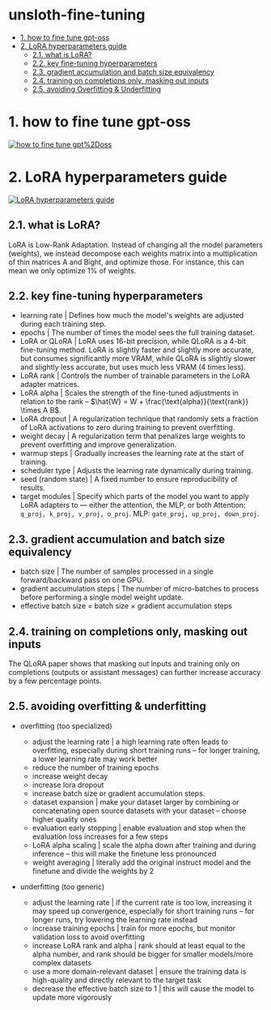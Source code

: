 <!-- omit in toc -->
# unsloth-fine-tuning

- [1. how to fine tune gpt-oss](#1-how-to-fine-tune-gpt-oss)
- [2. LoRA hyperparameters guide](#2-lora-hyperparameters-guide)
  - [2.1. what is LoRA?](#21-what-is-lora)
  - [2.2. key fine-tuning hyperparameters](#22-key-fine-tuning-hyperparameters)
  - [2.3. gradient accumulation and batch size equivalency](#23-gradient-accumulation-and-batch-size-equivalency)
  - [2.4. training on completions only, masking out inputs](#24-training-on-completions-only-masking-out-inputs)
  - [2.5. avoiding Overfitting \& Underfitting](#25-avoiding-overfitting--underfitting)

# 1. how to fine tune gpt-oss

[![how to fine tune gpt%2Doss](https://img.shields.io/badge/how%20to%20fine%20tune%20gpt--oss-link-red)](https://docs.unsloth.ai/basics/gpt-oss-how-to-run-and-fine-tune/tutorial-how-to-fine-tune-gpt-oss)

# 2. LoRA hyperparameters guide

[![LoRA hyperparameters guide](https://img.shields.io/badge/LoRA%20Hyperparameters%20Guide-link-red)](https://docs.unsloth.ai/get-started/fine-tuning-llms-guide/lora-hyperparameters-guide)

## 2.1. what is LoRA?

LoRA is Low-Rank Adaptation. Instead of changing all the model parameters (weights), we instead decompose each weights matrix into a multiplication of thin matrices A and Bight, and optimize those. For instance, this can mean we only optimize 1% of weights.

## 2.2. key fine-tuning hyperparameters

- learning rate | Defines how much the model's weights are adjusted during each training step.
- epochs | The number of times the model sees the full training dataset.
- LoRA or QLoRA | LoRA uses 16-bit precision, while QLoRA is a 4-bit fine-tuning method. LoRA is slightly faster and slightly more accurate, but consumes significantly more VRAM, while QLoRA is slightly slower and slightly less accurate, but uses much less VRAM (4 times less).
- LoRA rank | Controls the number of trainable parameters in the LoRA adapter matrices.
- LoRA alpha | Scales the strength of the fine-tuned adjustments in relation to the rank – $\hat{W} = W + \frac{\text{alpha}}{\text{rank}} \times A B$.
- LoRA dropout | A regularization technique that randomly sets a fraction of LoRA activations to zero during training to prevent overfitting.
- weight decay | A regularization term that penalizes large weights to prevent overfitting and improve generalization.
- warmup steps | Gradually increases the learning rate at the start of training.
- scheduler type | Adjusts the learning rate dynamically during training.
- seed (random state) | A fixed number to ensure reproducibility of results.
- target modules | Specify which parts of the model you want to apply LoRA adapters to — either the attention, the MLP, or both Attention: `q_proj, k_proj, v_proj, o_proj`. MLP: `gate_proj, up_proj, down_proj`.

## 2.3. gradient accumulation and batch size equivalency

- batch size | The number of samples processed in a single forward/backward pass on one GPU.
- gradient accumulation steps | The number of micro-batches to process before performing a single model weight update.
- effective batch size = batch size $\times$ gradient accumulation steps

## 2.4. training on completions only, masking out inputs

The QLoRA paper shows that masking out inputs and training only on completions (outputs or assistant messages) can further increase accuracy by a few percentage points.

## 2.5. avoiding overfitting & underfitting

- overfitting (too specialized)
    - adjust the learning rate | a high learning rate often leads to overfitting, especially during short training runs – for longer training, a lower learning rate may work better
    - reduce the number of training epochs
    - increase weight decay
    - increase lora dropout
    - increase batch size or gradient accumulation steps.
    - dataset expansion | make your dataset larger by combining or concatenating open source datasets with your dataset – choose higher quality ones
    - evaluation early stopping | enable evaluation and stop when the evaluation loss increases for a few steps
    - LoRA alpha scaling | scale the alpha down after training and during inference – this will make the finetune less pronounced
    - weight averaging | literally add the original instruct model and the finetune and divide the weights by 2

- underfitting (too generic)
    - adjust the learning rate | if the current rate is too low, increasing it may speed up convergence, especially for short training runs – for longer runs, try lowering the learning rate instead
    - increase training epochs | train for more epochs, but monitor validation loss to avoid overfitting
    - increase LoRA rank and alpha | rank should at least equal to the alpha number, and rank should be bigger for smaller models/more complex datasets
    - use a more domain-relevant dataset | ensure the training data is high-quality and directly relevant to the target task
    - decrease the effective batch size to 1 | this will cause the model to update more vigorously

